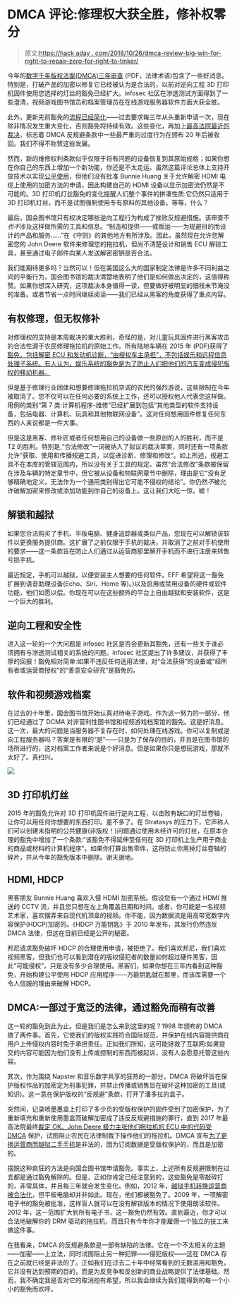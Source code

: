 # DMCA 评论:修理权大获全胜，修补权零分

> 原文:[https://hack aday . com/2018/10/26/dmca-review-big-win-for-right-to-repair-zero-for-right-to-tinker/](https://hackaday.com/2018/10/26/dmca-review-big-win-for-right-to-repair-zero-for-right-to-tinker/)

今年的[数字千年版权法案(DMCA)三年审查](https://s3.amazonaws.com/public-inspection.federalregister.gov/2018-23241.pdf) (PDF，法律术语)包含了一些好消息。特别是，打破产品的加密以修复它已经被认为是合法的，以前对逆向工程 3D 打印机固件使用您选择的灯丝的豁免已经扩大。infosec 社区在渗透测试方面得到了一些澄清，视频游戏图书馆员和档案管理员在在线游戏服务器软件方面大获全胜。

此外，更新先前豁免的[流程已经简化](https://copyright.gov/1201/)——过去要求每三年从头重新申请一次，现在除非情况发生重大变化，否则豁免将持续有效。这些变化，再加上[最高法院最近的裁决](https://www.eff.org/deeplinks/2017/05/supreme-court-victory-right-tinker-printer-cartridge-case)，标志着 DMCA 反规避条款中一些最严重的过度行为在颁布 20 年后被收回。我们不得不称赞这些发展。

然而，新的维修权利条款似乎仅限于将有问题的设备恢复到其原始规格；如果你想在你自己的东西上增加一个新功能，你还是不太走运。虽然这篇评论总体上支持开放技术以实现[公平使用](https://www.nolo.com/legal-encyclopedia/fair-use-rule-copyright-material-30100.html)，但他们没有批准 Bunnie Huang 关于允许解密 HDMI 电缆上使用的加密方法的申请，因此构建自己的 HDMI 设备以显示加密流仍然是不可能的。3D 打印机灯丝豁免的变化提醒人们整个事件的拼凑性质:它仍然只适用于 3D 打印机灯丝，而不是试图强制使用专有原料的其他设备。等等，什么？

最后，国会图书馆只有权决定哪些逆向工程行为构成了挫败反规避措施。该审查不*也不*涉及这样做所需的工具和信息。“制造和提供——或贩运——为规避目的而设计的产品和服务……”在《守则》的其他地方有所涉及。因此，虽然现在允许您解密您的 John Deere 软件来修理您的拖拉机，但尚不清楚设计和销售 ECU 解锁工具，甚至通过电子邮件向某人发送解密密钥是否合法。

我们能期待更多吗？当然可以！但在美国这么大的国家制定法律是许多不同利益之间的平衡行为，国会图书馆的裁决清楚地表明了他们是如何做出决定的，这值得称赞。如果你想深入研究，这项裁决本身值得一读，但要做好被明显的细枝末节淹没的准备。或者节省一点时间继续阅读——我们已经从黑客的角度获得了重点内容。

## 有权修理，但无权修补

对修理权的支持是本周裁决的重大胜利，奇怪的是，对儿童玩具固件进行黑客攻击的合法性源于农民修理拖拉机的原始工作。所有陆地车辆在 2015 年 (PDF)获得了[豁免，包括解密 ECU 和发动机诊断，“由授权车主承担”，不包括娱乐和远程信息处理子系统。有人认为，娱乐系统的豁免是为了防止人们把他们的汽车变成侵犯版权的移动机器。](https://www.gpo.gov/fdsys/pkg/FR-2015-10-28/pdf/2015-27212.pdf)

但是基于修理行业团体和想要修理拖拉机空调的农民的强烈游说，这些限制在今年被取消了。您不仅可以在任何必要的系统上工作，还可以授权他人代表您这样做。用例的类别“第 7 类:计算机程序-维修”已经扩展到包括“其他类型的软件支持设备，包括电器、计算机、玩具和其他物联网设备”。这对任何想用固件修复任何东西的人来说都是一件大事。

但是这是黑客、修补匠或者任何想用自己的设备做一些原创的人的胜利，而不是 T2 的胜利。特别是,“合法修改”一词被纳入了拟议的裁决草案，同时还有一项条款允许“获取、使用和传播规避工具，以促进诊断、修理和修改”。如上所述，规避工具不在本库的管辖范围内，所以没有关于工具的规定。虽然“合法修改”条款被保留在涉及车辆的特定章节中，但它被从设备和物联网章节中删除，理由是它“没有足够精确地定义，无法作为一个通用类别得出它可能不侵权的结论”。你仍然*不*被允许破解加密来修改或添加功能到你自己的设备上。这让我们大吃一惊。嘘！

## 解锁和越狱

如果您合法购买了手机、平板电脑、健身追踪器或类似产品，您现在可以解锁该软件以更换服务提供商。这扩展了之前仅限于手机的裁决，并取消了之前对手机使用的要求——这一条款旨在防止人们通过从运营商那里解开手机而不进行注册来转售亏损手机。

最近规定，手机可以越狱，以便安装主人想要的任何软件。EFF 希望将这一豁免扩展到语音助理设备(Echo、Siri、Home 等)。)以及启用或禁用设备的硬件或软件功能，他们如愿以偿。你现在可以在这些额外的平台上自由越狱和安装软件，这是一个巨大的胜利。

## 逆向工程和安全性

进入这一轮的一个大问题是 infosec 社区是否会更新其豁免，还有一些关于谁必须拥有与渗透测试相关的系统的问题。infosec 社区提出了许多建议，并获得了丰厚的回报！豁免相对简单:如果不违反任何适用法律，对“合法获得”的设备或“经所有者或运营商授权”的“善意安全研究”是豁免的。

## 软件和视频游戏档案

在过去的十年里，国会图书馆开始认真对待电子游戏。作为这一努力的一部分，他们已经通过了 DCMA 对非营利性图书馆和视频游戏档案馆的豁免。这是好消息。这一次，最大的问题是当服务器不复存在时，如何处理在线游戏。你可以复制或逆向工程服务器吗？答案是有限的“是”——只是为了保存的目的，并且是在图书馆的场所进行的，这对档案工作者来说是个好消息。但是如果你只是想玩游戏，那就不太好了。真扫兴。

![](../Images/8e6ca88713a17ebc5e90693b78fe9773.png)

## 3D 打印机灯丝

2015 年的豁免允许对 3D 打印机固件进行逆向工程，以击败有缺口的灯丝卷轴，让你可以用任何你想要的东西打印。差不多了。在 Stratasys 的压力下，它声称人们可以创建未指明的公共健康(非版权！)问题通过使用未经许可的灯丝，在原本合理的豁免中增加了一个条款:“该豁免不得延伸至任何在 3D 打印机上生产用于商业的商品或材料的计算机程序”。如果你打算出售零件，这将防止你黑掉灯丝卷轴的碎片，并从今年的豁免版本中删除。谢天谢地。

## HDMI, HDCP

黑客朋友 Bunnie Huang 喜欢入侵 HDMI 加密系统。假设您有一个通过 HDMI 推送的 CCTV 流，并且您只想在左上角覆盖日期和时间。或者，你可能是一名视频艺术家，喜欢摆弄来自现代机顶盒的视频。你不能，因为数据流是用高带宽数字内容保护(HDCP)加密的。《HDCP 万能钥匙》于 2010 年发布，其发行仍然违反 DMCA 法律，但这在目前已经是公开的秘密。

邦尼请求豁免破坏 HDCP 的合理使用申请，被拒绝了。我们喜欢邦尼，我们喜欢视频黑客，但我们也可以看到潜在的版权侵犯者的数量如何超过硬件黑客，因此“可能侵权”，只是没有多少合理使用。黑客们，如果你想在三年内看到这种豁免，开始构建公平使用 HDCP 应用程序——万能钥匙就在那里，而该库需要一个令人信服的理由来破解 HDCP。

## DMCA:一部过于宽泛的法律，通过豁免而稍有改善

这一轮的豁免到此为止。但是我们是怎么来到这里的呢？1998 年颁布的 DMCA 做了两件事。首先，它使我们的版权实践符合国际规范，并保护在线内容提供商在用户上传侵权内容时免于承担责任。正如我们所知，这可能拯救了互联网:如果提交的内容可能因为他们没有上传或控制的东西而被起诉，没有人会愿意托管这些内容。

其次，作为围绕 Napster 和音乐数字共享的狂热的一部分，DMCA 将破坏旨在保护版权作品的加密定为刑事犯罪，并禁止传播或销售旨在破坏这种加密的工具(或知识)。这一意在保护版权的“反规避”条款，打开了潘多拉的盒子。

突然间，记录喷墨墨盒上打印了多少页的受版权保护的固件受到了加密保护，为了重新填充和重新使用墨盒而破解加密成了违反反规避措施的罪行，直到 2017 年最高法院最终[裁定 OK。John Deere 极力主张](https://www.eff.org/deeplinks/2017/05/supreme-court-victory-right-tinker-printer-cartridge-case)[他们拖拉机的 ECU 中的代码受 DMCA](https://hackaday.com/2018/02/11/will-john-deere-finally-get-their-dmca-comeuppance/) 保护，试图阻止农民在法律制裁下操作他们的拖拉机。DMCA 宣布[为了更换运营商而越狱二手手机](https://www.cnet.com/news/what-the-dmca-cell-phone-unlock-ban-means-to-you-faq/)是非法的，因为订阅数据是受版权保护的，而且是加密的。

摆脱这种疯狂的方法是向国会图书馆申请豁免。事实上，上述所有反规避限制在过去都是通过豁免解除的。但是，正如你肯定已经注意到的，这些豁免是零敲碎打的，非常具体，并且每三年就会发生变化。例如，2012 年，[越狱手机转换运营商被合法化](https://arstechnica.com/tech-policy/2012/10/jailbreaking-now-legal-under-dmca-for-smartphones-but-not-tablets/)，但平板电脑却并非如此。现在，他们都被豁免了。2009 年，一项解密电子书的豁免被批准，这样盲人就可以在没有解锁版本的情况下使用朗读软件。2012 年，这一范围扩大到所有电子书，这一豁免仍然有效。直到最近，你才可以合法地破解你的 DRM 驱动的拖拉机，而且只有今年你才能雇佣一个独立的技工来做这件事。

在我看来，DMCA 的反规避条款是一部有缺陷的法律。它在一个不太相关的主题——加密——上立法，同时试图阻止另一种犯罪——侵犯版权——这在 DMCA 存在之前就已经是非法的了。正如我们在过去二十年中经常看到的无数滥用和豁免，它并没有达到预期的目的，而是为反竞争和反创新的商业战略提供了法律基础。然而，我不确定我是否对它的取消抱有希望，所以我会继续为我们能得到的每一个小小的豁免而欢呼。